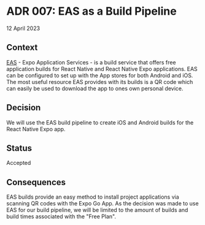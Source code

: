 # ADR 007: EAS as a Build Pipeline

12 April 2023

## Context

[EAS](https://expo.dev/eas) - Expo Application Services - is a build service that offers free application builds for React Native and React Native Expo applications. EAS can be configured to set up with the App stores for both Android and iOS. The most useful resource EAS provides with its builds is a QR code which can easily be used to download the app to ones own personal device.

## Decision

We will use the EAS build pipeline to create iOS and Android builds for the React Native Expo app.

## Status

Accepted

## Consequences

EAS builds provide an easy method to install project applications via scanning QR codes with the Expo Go App. As the decision was made to use EAS for our build pipeline, we will be limited to the amount of builds and build times associated with the "Free Plan". 

